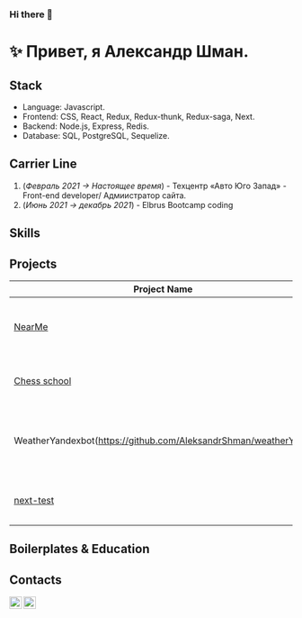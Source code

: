 ### Hi there 👋

# ✨ Привет, я Александр Шман. 
## Stack
- Language: Javascript.
- Frontend: CSS, React, Redux, Redux-thunk, Redux-saga, Next.
- Backend: Node.js, Express, Redis.
- Database:  SQL, PostgreSQL, Sequelize.

## Carrier Line
1. (_Февраль 2021 -> Настоящее время_) - Техцентр «Авто Юго Запад» - Front-end developer/ Адмиистратор сайта.
2. (_Июнь 2021 -> декабрь 2021_) - Elbrus Bootcamp coding

## Skills
<!-- - Prefer immutable programming implementation
- Actively using **ZSH** **NVIM** ([My dotfiles](https://github.com/javeoff/dotfiles))
- Actively using SOLID, creational patterns
- Configuring **Nginx**, **Apache**
- Configuring **Webpack**, **ESlint**, **Babel**, **Jest**
- Work with Git (**VCS**) abstractions
- Work with **Docker**, configuring **Dockerfile**
- Learn [English B1->B2](https://github.com/javeoff/english-knowledge) (intermediate) -->

## Projects

| Project Name | Type | Description | Technologies |
|---|---|---|---|
| [NearMe](https://github.com/YuriBriliov/NearMe) | 💼 | Проект для сферы услуг потребителей и исполнителей |  Node.js, Express, CSS, Postgres, Sequelize, React, React-router, Redux, Redux-thunk.  |
| [Сhess school](https://github.com/IliaisaChamp/chess) | 💼 | MVP. Школа по обучению детей игре в шахматы |  Node.js, Express, Handlebars, Materialize (стили и скрипты)|
| WeatherYandexbot(https://github.com/AleksandrShman/weatherYbot)|💼|TelegramBot сообщает данные о погоде в выбранном городе | Node.js, Expres, Работа с API Яндекс погоды и геопозиции(геокодера)|
|[next-test](https://github.com/AleksandrShman/next-test)|💼|Тестовое приложение SPA на Next.js| Приложение позволяет выбрать одного из пользователей, полученных через API( с https://jsonplaceholder.typicode.com)  |


## Boilerplates & Education
<!-- | Project Name | Date | Description | Technologies |
|---|---|---|---|
| [Smart Search Engine](https://github.com/javeoff/smart-search) | January 2022 | UX-Flexible smart search service with scrapping from multiple search engines | Webpack, React, typescript, Next, Lodash, Styled-components |
| [Nest-Next Boilerplate](https://github.com/javeoff/nest-next-boilerplate) | September 2021 | Typescript Boilerplate project for a boost starting | (Duck) redux-toolkit, Nest, Next, Tsconfig-paths, Dotenv, Eslint, Babel, Prettier, Rxjs, Typeorm, Postgres
| [VKMiniApp Boilerplate](https://github.com/javeoff/vkminiapp-boilerplate) | June 2021 | VKMiniApp Boilerplate project for a boost starting | Typescript, Webpack React, Eruda, Redux, Eslint, Babel, Type-fest |
| [Webpack-React Boilerplate](https://github.com/javeoff/webpack-react-boilerplate) | June 2021 | Javascript Boilerplate project for a boost starting | Native Webpack, Typescript, React, Dotenv, Babel |
| [Slaves VKMiniApp](https://github.com/javeoff/slaves-bot) | April 2021 | Economic `vk.com` Game with global TOP and internal exchange system | Typescript, React, react-scripts, Axios, Styled-components |
| [React-Saga Education](https://github.com/javeoff/react-saga) | February 2021 | Javascript Education Redux in React Project | Javascript, React, Redux, Redux-saga, Redux-thunk, Jest |
| [Redux Education](https://github.com/javeoff/redux-basic) | February 2021 | Javascript Education Redux Project | Webpack, Javascript, Redux |
| [ImageLoader Education](https://github.com/javeoff/image-loader) | February 2021 | Javascript Education Firebase Project | Parcel, Javascript, Firebase, CSS |
| [Angular Education](https://github.com/javeoff/angular-blog) | February 2021 | Typescript Education Angular Project | Angular, Typescript, Angular-router, Angular-forms, Angular-animations |  
| [Nest Education](https://github.com/javeoff/nest-monitoring) | January 2020 | Typescript Education Project | Typescript, Nest, Prettier, Knex, MySQL, Jest, RXJS | -->

## Contacts
[<img align="left" width="22px" alt="javeoff | Telegram" src="https://simpleicons.org/icons/telegram.svg" />](https://t.me/AleksandrShman)
[<img align="left" width="22px" alt="javeoff | Email" src="https://simpleicons.org/icons/maildotru.svg" />](a.shman@mail.ru)
